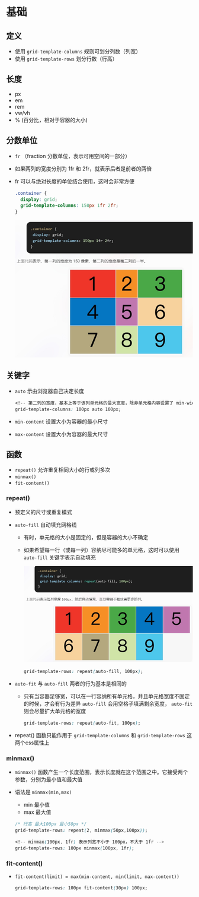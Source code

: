 # 基础

## 定义

+ 使用 `grid-template-columns` 规则可划分列数（列宽）
+ 使用 `grid-template-rows` 划分行数（行高）

## 长度

+ px
+ em
+ rem
+ vw/vh
+ % (百分比，相对于容器的大小)

## 分数单位

+ `fr` （fraction 分数单位，表示可用空间的一部分）
+ 如果两列的宽度分别为 1fr 和 2fr，就表示后者是前者的两倍

+ fr 可以与绝对长度的单位结合使用，这时会非常方便

  ```css
  .container {
    display: grid;
    grid-template-columns: 150px 1fr 2fr;
  }
  ```

  ![alt text](images/fr.png)

## 关键字

+ `auto` 示由浏览器自己决定长度

  ```css
  <!-- 第二列的宽度，基本上等于该列单元格的最大宽度，除非单元格内容设置了 min-width，且这个值大于最大宽度 -->
  grid-template-columns: 100px auto 100px;
  ```

+ `min-content` 设置大小为容器的最小尺寸
+ `max-content` 设置大小为容器的最大尺寸

## 函数

+ `repeat()` 允许重复相同大小的行或列多次
+ `minmax()`
+ `fit-content()`

### repeat()

+ 预定义的尺寸或重复模式

+ `auto-fill` 自动填充网格线

  + 有时，单元格的大小是固定的，但是容器的大小不确定
  + 如果希望每一行（或每一列）容纳尽可能多的单元格，这时可以使用 `auto-fill` 关键字表示自动填充

    ![alt text](images/auto-fill.png)

    ```css
    grid-template-rows: repeat(auto-fill, 100px);
    ```

+ `auto-fit` 与 `auto-fill` 两者的行为基本是相同的

  + 只有当容器足够宽，可以在一行容纳所有单元格，并且单元格宽度不固定的时候，才会有行为差异 `auto-fill` 会用空格子填满剩余宽度， `auto-fit` 则会尽量扩大单元格的宽度

    ```css
    grid-template-rows: repeat(auto-fit, 100px);
    ```

+ repeat() 函数只能作用于 `grid-template-columns` 和 `grid-template-rows` 这两个css属性上

### minmax()

+ `minmax()` 函数产生一个长度范围，表示长度就在这个范围之中。它接受两个参数，分别为最小值和最大值
+ 语法是 `minmax(min,max)`

  + min 最小值
  + max 最大值

  ```css
  /* 行高 最大100px 最小50px */
  grid-template-rows: repeat(2, minmax(50px,100px));
  ```

  ```css
  <!-- minmax(100px, 1fr) 表示列宽不小于 100px，不大于 1fr -->
  grid-template-rows: 100px minmax(100px, 1fr);
  ```

### fit-content()

+ `fit-content(limit) = max(min-content, min(limit, max-content))`

  ```css
  grid-template-rows: 100px fit-content(30px) 100px;
  ```

